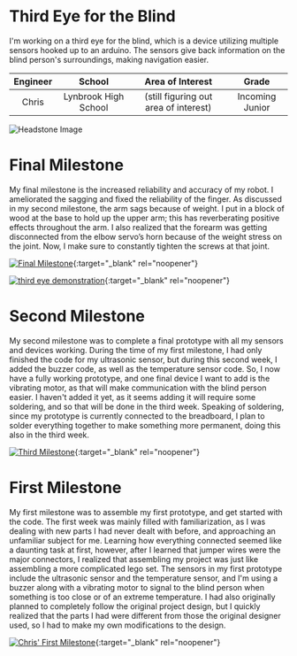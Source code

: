 ﻿# Third Eye for the Blind
I'm working on a third eye for the blind, which is a device utilizing multiple sensors hooked up to an arduino. The sensors give back information on the blind person's surroundings, making navigation easier.

| **Engineer** | **School** | **Area of Interest** | **Grade** |
|:--:|:--:|:--:|:--:|
| Chris | Lynbrook High School | (still figuring out area of interest) | Incoming Junior

![Headstone Image](https://hackster.imgix.net/uploads/attachments/315304/third2beye2bfor2bthe2bblind_we34TitvS0.jpg?auto=compress%2Cformat&w=600&h=450&fit=min)
  
# Final Milestone
My final milestone is the increased reliability and accuracy of my robot. I ameliorated the sagging and fixed the reliability of the finger. As discussed in my second milestone, the arm sags because of weight. I put in a block of wood at the base to hold up the upper arm; this has reverberating positive effects throughout the arm. I also realized that the forearm was getting disconnected from the elbow servo’s horn because of the weight stress on the joint. Now, I make sure to constantly tighten the screws at that joint. 

[![Final Milestone](https://res.cloudinary.com/marcomontalbano/image/upload/v1612573869/video_to_markdown/images/youtube--F7M7imOVGug-c05b58ac6eb4c4700831b2b3070cd403.jpg )](https://www.youtube.com/watch?v=F7M7imOVGug&feature=emb_logo "Final Milestone"){:target="_blank" rel="noopener"}

[![third eye demonstration](https://res.cloudinary.com/marcomontalbano/image/upload/v1623949028/video_to_markdown/images/youtube--gpZ52UvLTlw-c05b58ac6eb4c4700831b2b3070cd403.jpg)](https://www.youtube.com/watch?v=gpZ52UvLTlw "third eye demonstration"){:target="_blank" rel="noopener"}

# Second Milestone
My second milestone was to complete a final prototype with all my sensors and devices working. During the time of my first milestone, I had only finished the code for my ultrasonic sensor, but during this second week, I added the buzzer code, as well as the temperature sensor code. So, I now have a fully working prototype, and one final device I want to add is the vibrating motor, as that will make communication with the blind person easier. I haven't added it yet, as it seems adding it will require some soldering, and so that will be done in the third week. Speaking of soldering, since my prototype is currently connected to the breadboard, I plan to solder everything together to make something more permanent, doing this also in the third week.

[![Third Milestone](https://res.cloudinary.com/marcomontalbano/image/upload/v1612574014/video_to_markdown/images/youtube--y3VAmNlER5Y-c05b58ac6eb4c4700831b2b3070cd403.jpg)](https://www.youtube.com/watch?v=y3VAmNlER5Y&feature=emb_logo "Second Milestone"){:target="_blank" rel="noopener"}

# First Milestone
  
My first milestone was to assemble my first prototype, and get started with the code. The first week was mainly filled with familiarization, as I was dealing with new parts I had never dealt with before, and approaching an unfamiliar subject for me. Learning how everything connected seemed like a daunting task at first, however, after I learned that jumper wires were the major connectors, I realized that assembling my project was just like assembling a more complicated lego set. The sensors in my first prototype include the ultrasonic sensor and the temperature sensor, and I'm using a buzzer along with a vibrating motor to signal to the blind person when something is too close or of an extreme temperature. I had also originally planned to completely follow the original project design, but I quickly realized that the parts I had were different from those the original designer used, so I had to make my own modifications to the design.

[![Chris' First Milestone](https://res.cloudinary.com/marcomontalbano/image/upload/v1624637444/video_to_markdown/images/youtube--RBY9ch3C-Hw-c05b58ac6eb4c4700831b2b3070cd403.jpg)](https://www.youtube.com/watch?v=RBY9ch3C-Hw "Chris' First Milestone"){:target="_blank" rel="noopener"}
